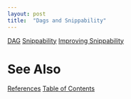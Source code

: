 ```yaml
---
layout: post
title:  "Dags and Snippability"
---
```

[DAG](https://github.com/guitarvydas/guitarvydas.github.io/blob/master/assets/2021-06-17-dag-dag.svg)
[Snippability](https://github.com/guitarvydas/guitarvydas.github.io/blob/master/assets/2021-06-17-dag-snippable.svg)
[Improving Snippability](https://github.com/guitarvydas/guitarvydas.github.io/blob/master/assets/2021-06-17-dag-improving%20snippability.svg)

# See Also

[References](https://guitarvydas.github.io/2021/01/14/References.html)
[Table of Contents](https://guitarvydas.github.io/2021/05/14/Table-Of-Contents.html)

<script src="https://utteranc.es/client.js" 
        repo="guitarvydas/guitarvydas.github.io" 
        issue-term="pathname" 
        theme="github-light" 
        crossorigin="anonymous" 
        async> 
</script> 
